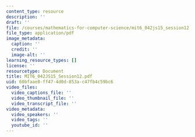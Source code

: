 ```yaml
---
content_type: resource
description: ''
draft: ''
file: /courses/mathematics-for-computer-science/mit6_042js15_session12.pdf
file_type: application/pdf
image_metadata:
  caption: ''
  credit: ''
  image-alt: ''
learning_resource_types: []
license: ''
resourcetype: Document
title: MIT6_042JS15_Session12.pdf
uid: 60bfaae8-ff47-4d0d-853a-c47fb4c59bc6
video_files:
  video_captions_file: ''
  video_thumbnail_file: ''
  video_transcript_file: ''
video_metadata:
  video_speakers: ''
  video_tags: ''
  youtube_id: ''
---
```


